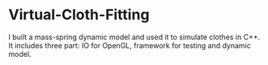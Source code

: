 # Virtual-Cloth-Fitting

I built a mass-spring dynamic model and used it to simulate clothes in C++. It includes three part: IO for OpenGL, framework for testing and dynamic model.
